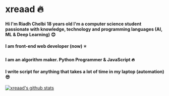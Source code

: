 # xreaad :fire:

#### Hi I'm Riadh Chelbi 18 years old I'm a computer science student passionate with knowledge, technology and programming languages (AI, ML & Deep Learning) :blush:
#### I am front-end web developer (now) :star:
#### I am an algorithm maker. Python Programmer & JavaScript :fire:
#### I write script for anything that takes a lot of time in my laptop (automation) :sunglasses:

<a href="https://github.com/anuraghazra/github-readme-stats">

  <img align="center" src="https://github-readme-stats.vercel.app/api?username=xreaad&show_icons=true&include_all_commits=true" alt="xreaad's github stats" />

</a>




